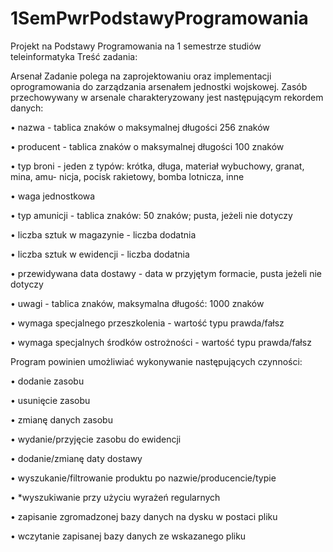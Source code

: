 # 1SemPwrPodstawyProgramowania
Projekt na Podstawy Programowania  na 1 semestrze studiów teleinformatyka
Treść zadania:

Arsenał
Zadanie polega na zaprojektowaniu oraz implementacji oprogramowania do zarządzania
arsenałem jednostki wojskowej. Zasób przechowywany w arsenale charakteryzowany jest
następującym rekordem danych:

• nazwa - tablica znaków o maksymalnej długości 256 znaków

• producent - tablica znaków o maksymalnej długości 100 znaków

• typ broni - jeden z typów: krótka, długa, materiał wybuchowy, granat, mina, amu-
nicja, pocisk rakietowy, bomba lotnicza, inne

• waga jednostkowa

• typ amunicji - tablica znaków: 50 znaków; pusta, jeżeli nie dotyczy

• liczba sztuk w magazynie - liczba dodatnia

• liczba sztuk w ewidencji - liczba dodatnia

• przewidywana data dostawy - data w przyjętym formacie, pusta jeżeli nie dotyczy

• uwagi - tablica znaków, maksymalna długość: 1000 znaków

• wymaga specjalnego przeszkolenia - wartość typu prawda/fałsz

• wymaga specjalnych środków ostrożności - wartość typu prawda/fałsz

Program powinien umożliwiać wykonywanie następujących czynności:

• dodanie zasobu

• usunięcie zasobu

• zmianę danych zasobu

• wydanie/przyjęcie zasobu do ewidencji

• dodanie/zmianę daty dostawy

• wyszukanie/filtrowanie produktu po nazwie/producencie/typie

• *wyszukiwanie przy użyciu wyrażeń regularnych

• zapisanie zgromadzonej bazy danych na dysku w postaci pliku

• wczytanie zapisanej bazy danych ze wskazanego pliku
